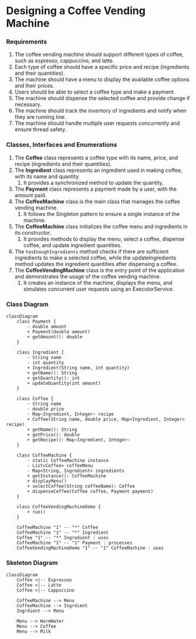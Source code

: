 # Designing a Coffee Vending Machine

### Requirements
1. The coffee vending machine should support different types of coffee, such as espresso, cappuccino, and latte.
2. Each type of coffee should have a specific price and recipe (ingredients and their quantities).
3. The machine should have a menu to display the available coffee options and their prices.
4. Users should be able to select a coffee type and make a payment.
5. The machine should dispense the selected coffee and provide change if necessary.
6. The machine should track the inventory of ingredients and notify when they are running low.
7. The machine should handle multiple user requests concurrently and ensure thread safety.

### Classes, Interfaces and Enumerations
1. The **Coffee** class represents a coffee type with its name, price, and recipe (ingredients and their quantities).
2. The **Ingredient** class represents an ingredient used in making coffee, with its name and quantity. 
   1. It provides a synchronized method to update the quantity.
3. The **Payment** class represents a payment made by a user, with the amount paid.
4. The **CoffeeMachine** class is the main class that manages the coffee vending machine. 
   1. It follows the Singleton pattern to ensure a single instance of the machine.
5. The **CoffeeMachine** class initializes the coffee menu and ingredients in its constructor. 
   1. It provides methods to display the menu, select a coffee, dispense coffee, and update ingredient quantities.
6. The `hasEnoughIngredients` method checks if there are sufficient ingredients to make a selected coffee, while the updateIngredients method updates the ingredient quantities after dispensing a coffee.
7. The **CoffeeVendingMachine** class is the entry point of the application and demonstrates the usage of the coffee vending machine. 
   1. It creates an instance of the machine, displays the menu, and simulates concurrent user requests using an ExecutorService.

### Class Diagram
```mermaid
classDiagram
    class Payment {
        - double amount
        + Payment(double amount)
        + getAmount(): double
    }

    class Ingredient {
        - String name
        - int quantity
        + Ingredient(String name, int quantity)
        + getName(): String
        + getQuantity(): int
        + updateQuantity(int amount)
    }

    class Coffee {
        - String name
        - double price
        - Map~Ingredient, Integer~ recipe
        + Coffee(String name, double price, Map<Ingredient, Integer> recipe)
        + getName(): String
        + getPrice(): double
        + getRecipe(): Map~Ingredient, Integer~
    }

    class CoffeeMachine {
        - static CoffeeMachine instance
        - List<Coffee> coffeeMenu
        - Map<String, Ingredient> ingredients
        + getInstance(): CoffeeMachine
        + displayMenu()
        + selectCoffee(String coffeeName): Coffee
        + dispenseCoffee(Coffee coffee, Payment payment)
    }

    class CoffeeVendingMachineDemo {
        + run()
    }

    CoffeeMachine "1" -- "*" Coffee
    CoffeeMachine "1" -- "*" Ingredient
    Coffee "1" -- "*" Ingredient : uses
    CoffeeMachine "1" -- "1" Payment : processes
    CoffeeVendingMachineDemo "1" -- "1" CoffeeMachine : uses

```

### Skeleton Diagram
```mermaid
classDiagram
    Coffee <|-- Espresson
    Coffee <|-- Latte
    Coffee <|-- Cappuccino

    CoffeeMachine --> Menu
    CoffeeMachine --> Ingrdient
    Ingrdient --> Menu

    Menu --> WarmWater
    Menu --> Coffee
    Menu --> Milk
```